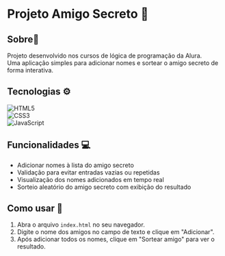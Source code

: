 # Projeto Amigo Secreto 🎉

## Sobre💬 
Projeto desenvolvido nos cursos de lógica de programação da Alura.  
Uma aplicação simples para adicionar nomes e sortear o amigo secreto de forma interativa.

## Tecnologias ⚙️
![HTML5](https://img.shields.io/badge/HTML-239120?style=for-the-badge&logo=html5&logoColor=white)  
![CSS3](https://img.shields.io/badge/CSS-239120?style=for-the-badge&logo=css3&logoColor=white)  
![JavaScript](https://img.shields.io/badge/JavaScript-F7DF1E?style=for-the-badge&logo=javascript&logoColor=black)

## Funcionalidades 💻
- Adicionar nomes à lista do amigo secreto
- Validação para evitar entradas vazias ou repetidas
- Visualização dos nomes adicionados em tempo real
- Sorteio aleatório do amigo secreto com exibição do resultado

## Como usar 🚀 
1. Abra o arquivo `index.html` no seu navegador.
2. Digite o nome dos amigos no campo de texto e clique em "Adicionar".
3. Após adicionar todos os nomes, clique em "Sortear amigo" para ver o resultado.


